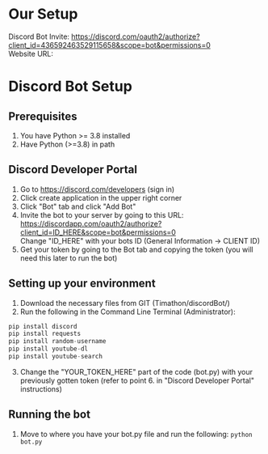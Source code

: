# Our Setup

Discord Bot Invite: https://discord.com/oauth2/authorize?client_id=436592463529115658&scope=bot&permissions=0</br>
Website URL: 

# Discord Bot Setup

## Prerequisites
1. You have Python >= 3.8 installed
2. Have Python (>=3.8) in path

## Discord Developer Portal

1. Go to https://discord.com/developers (sign in)
2. Click create application in the upper right corner
3. Click "Bot" tab and click "Add Bot"
4. Invite the bot to your server by going to this URL: https://discordapp.com/oauth2/authorize?client_id=ID_HERE&scope=bot&permissions=0</br>
Change "ID_HERE" with your bots ID (General Information → CLIENT ID)
5. Get your token by going to the Bot tab and copying the token (you will need this later to run the bot)

## Setting up your environment

1. Download the necessary files from GIT (Timathon/discordBot/)
2. Run the following in the Command Line Terminal (Administrator):
```py
pip install discord
pip install requests
pip install random-username
pip install youtube-dl
pip install youtube-search
```

3. Change the "YOUR_TOKEN_HERE" part of the code (bot.py) with your previously gotten token (refer to point 6. in "Discord Developer Portal" instructions)

## Running the bot
1. Move to where you have your bot.py file and run the following: `python bot.py`
